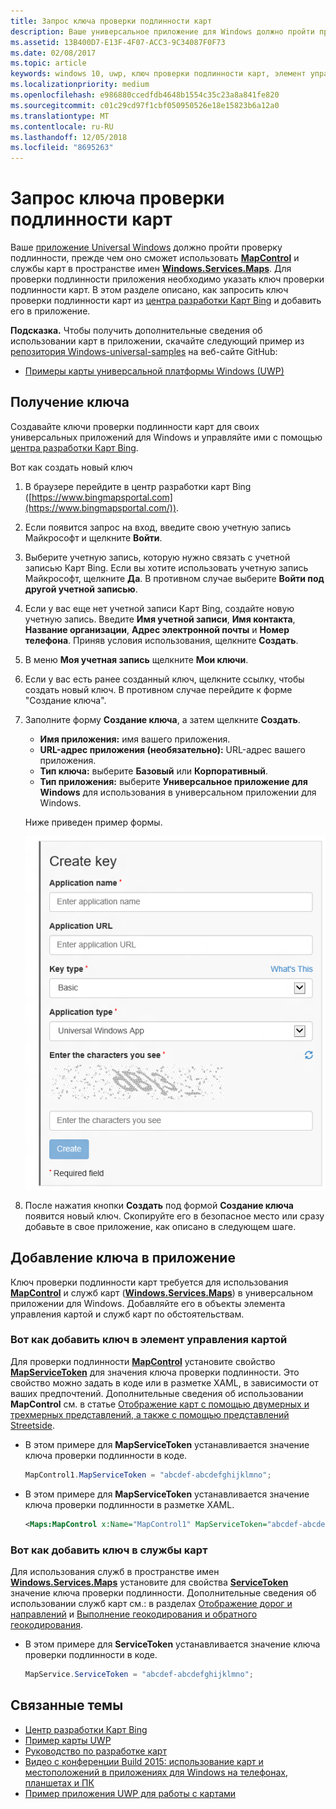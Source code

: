 ```yaml
---
title: Запрос ключа проверки подлинности карт
description: Ваше универсальное приложение для Windows должно пройти проверку подлинности, прежде чем оно сможет использовать MapControl и службы карт в пространстве имен Windows.Services.Maps.
ms.assetid: 13B400D7-E13F-4F07-ACC3-9C34087F0F73
ms.date: 02/08/2017
ms.topic: article
keywords: windows 10, uwp, ключ проверки подлинности карт, элемент управления картой
ms.localizationpriority: medium
ms.openlocfilehash: e986880ccedfdb4648b1554c35c23a8a841fe820
ms.sourcegitcommit: c01c29cd97f1cbf050950526e18e15823b6a12a0
ms.translationtype: MT
ms.contentlocale: ru-RU
ms.lasthandoff: 12/05/2018
ms.locfileid: "8695263"
---
```

# <a name="request-a-maps-authentication-key"></a>Запрос ключа проверки подлинности карт




Ваше [приложение Universal Windows](https://msdn.microsoft.com/library/windows/apps/dn894631) должно пройти проверку подлинности, прежде чем оно сможет использовать [**MapControl**](https://msdn.microsoft.com/library/windows/apps/dn637004) и службы карт в пространстве имен [**Windows.Services.Maps**](https://msdn.microsoft.com/library/windows/apps/dn636979). Для проверки подлинности приложения необходимо указать ключ проверки подлинности карт. В этом разделе описано, как запросить ключ проверки подлинности карт из [центра разработки Карт Bing](https://www.bingmapsportal.com/) и добавить его в приложение.

**Подсказка.** Чтобы получить дополнительные сведения об использовании карт в приложении, скачайте следующий пример из [репозитория Windows-universal-samples](http://go.microsoft.com/fwlink/p/?LinkId=619979) на веб-сайте GitHub:

-   [Примеры карты универсальной платформы Windows (UWP)](http://go.microsoft.com/fwlink/p/?LinkId=619977)

## <a name="get-a-key"></a>Получение ключа


Создавайте ключи проверки подлинности карт для своих универсальных приложений для Windows и управляйте ими с помощью [центра разработки Карт Bing](https://www.bingmapsportal.com/).

Вот как создать новый ключ

1.  В браузере перейдите в центр разработки карт Bing ([https://www.bingmapsportal.com](https://www.bingmapsportal.com/)).

2.  Если появится запрос на вход, введите свою учетную запись Майкрософт и щелкните **Войти**.

3.  Выберите учетную запись, которую нужно связать с учетной записью Карт Bing. Если вы хотите использовать учетную запись Майкрософт, щелкните **Да**. В противном случае выберите **Войти под другой учетной записью**.

4.  Если у вас еще нет учетной записи Карт Bing, создайте новую учетную запись. Введите **Имя учетной записи**, **Имя контакта**, **Название организации**, **Адрес электронной почты** и **Номер телефона**. Приняв условия использования, щелкните **Создать**.

5.  В меню **Моя учетная запись** щелкните **Мои ключи**.

6.  Если у вас есть ранее созданный ключ, щелкните ссылку, чтобы создать новый ключ. В противном случае перейдите к форме "Создание ключа".

7.  Заполните форму **Создание ключа**, а затем щелкните **Создать**.

    -   **Имя приложения:** имя вашего приложения.
    -   **URL-адрес приложения (необязательно):** URL-адрес вашего приложения.
    -   **Тип ключа:** выберите **Базовый** или **Корпоративный**.
    -   **Тип приложения:** выберите **Универсальное приложение для Windows** для использования в универсальном приложении для Windows.

    Ниже приведен пример формы.

    ![пример формы создания ключей.](images/createkeydialog.png)

8.  После нажатия кнопки **Создать** под формой **Создание ключа** появится новый ключ. Скопируйте его в безопасное место или сразу добавьте в свое приложение, как описано в следующем шаге.

## <a name="add-the-key-to-your-app"></a>Добавление ключа в приложение


Ключ проверки подлинности карт требуется для использования [**MapControl**](https://msdn.microsoft.com/library/windows/apps/dn637004) и служб карт ([**Windows.Services.Maps**](https://msdn.microsoft.com/library/windows/apps/dn636979)) в универсальном приложении для Windows. Добавляйте его в объекты элемента управления картой и служб карт по обстоятельствам.

### <a name="to-add-the-key-to-a-map-control"></a>Вот как добавить ключ в элемент управления картой

Для проверки подлинности [**MapControl**](https://msdn.microsoft.com/library/windows/apps/dn637004) установите свойство [**MapServiceToken**](https://msdn.microsoft.com/library/windows/apps/dn637036) для значения ключа проверки подлинности. Это свойство можно задать в коде или в разметке XAML, в зависимости от ваших предпочтений. Дополнительные сведения об использовании **MapControl** см. в статье [Отображение карт с помощью двумерных и трехмерных представлений, а также с помощью представлений Streetside](display-maps.md).

-   В этом примере для **MapServiceToken** устанавливается значение ключа проверки подлинности в коде.

    ```cs
    MapControl1.MapServiceToken = "abcdef-abcdefghijklmno";
    ```

-   В этом примере для **MapServiceToken** устанавливается значение ключа проверки подлинности в разметке XAML.

    ```xml
    <Maps:MapControl x:Name="MapControl1" MapServiceToken="abcdef-abcdefghijklmno"/>
    ```

### <a name="to-add-the-key-to-map-services"></a>Вот как добавить ключ в службы карт

Для использования служб в пространстве имен [**Windows.Services.Maps**](https://msdn.microsoft.com/library/windows/apps/dn636979) установите для свойства [**ServiceToken**](https://msdn.microsoft.com/library/windows/apps/dn636977) значение ключа проверки подлинности. Дополнительные сведения об использовании служб карт см.: в разделах [Отображение дорог и направлений](routes-and-directions.md) и [Выполнение геокодирования и обратного геокодирования](geocoding.md).

-   В этом примере для **ServiceToken** устанавливается значение ключа проверки подлинности в коде.

    ```cs
    MapService.ServiceToken = "abcdef-abcdefghijklmno";
    ```

## <a name="related-topics"></a>Связанные темы

* [Центр разработки Карт Bing](https://www.bingmapsportal.com/)
* [Пример карты UWP](http://go.microsoft.com/fwlink/p/?LinkId=619977)
* [Руководство по разработке карт](https://msdn.microsoft.com/library/windows/apps/dn596102)
* [Видео c конференции Build 2015: использование карт и местоположений в приложениях для Windows на телефонах, планшетах и ПК](https://channel9.msdn.com/Events/Build/2015/2-757)
* [Пример приложения UWP для работы с картами](http://go.microsoft.com/fwlink/p/?LinkId=619982)

